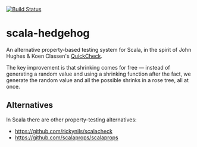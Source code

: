 [![Build Status](https://travis-ci.org/hedgehogqa/scala-hedgehog.svg?branch=master)](https://travis-ci.org/hedgehogqa/scala-hedgehog)

# scala-hedgehog

An alternative property-based testing system for Scala, in the spirit of John
Hughes & Koen Classen's [QuickCheck](https://web.archive.org/web/20160319204559/http://www.cs.tufts.edu/~nr/cs257/archive/john-hughes/quick.pdf).

The key improvement is that shrinking comes for free — instead of generating
a random value and using a shrinking function after the fact, we generate the
random value and all the possible shrinks in a rose tree, all at once.

## Alternatives

In Scala there are other property-testing alternatives:

- https://github.com/rickynils/scalacheck
- https://github.com/scalaprops/scalaprops
